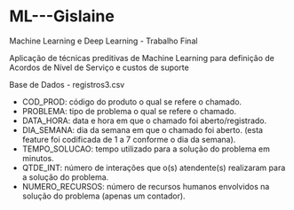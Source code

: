 # ML---Gislaine

Machine Learning e Deep Learning - Trabalho Final

Aplicação de técnicas preditivas de Machine Learning para definição de Acordos de Nível de Serviço e custos de suporte

Base de Dados - registros3.csv

- COD_PROD: código do produto o qual se refere o chamado.
- PROBLEMA: tipo de problema o qual se refere o chamado.
- DATA_HORA: data e hora em que o chamado foi aberto/registrado.
- DIA_SEMANA: dia da semana em que o chamado foi aberto. (esta feature foi codificada de 1 a 7 conforme o dia da semana).
- TEMPO_SOLUCAO: tempo utilizado para a solução do problema em minutos.
- QTDE_INT: número de interações que o(s) atendente(s) realizaram para a solução do problema.
- NUMERO_RECURSOS: número de recursos humanos envolvidos na solução do problema (apenas um contador).

